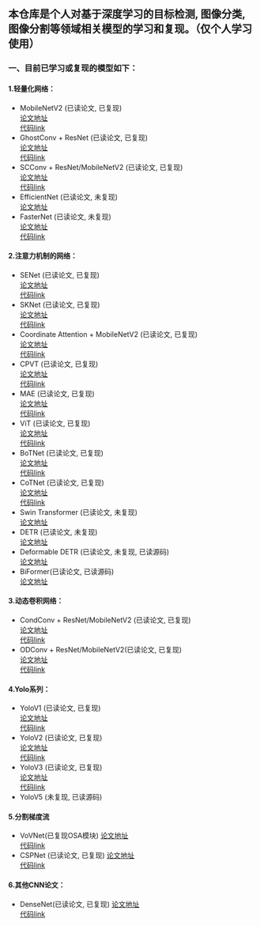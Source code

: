 ## 本仓库是个人对基于深度学习的目标检测, 图像分类, 图像分割等领域相关模型的学习和复现。（仅个人学习使用）

### 一、目前已学习或复现的模型如下：

#### 1.轻量化网络：
- MobileNetV2 (已读论文, 已复现)  
    [论文地址](https://arxiv.org/abs/1801.04381v4)    
    [代码link](https://github.com/syz247179876/cv-deep-learning/tree/main/network)
- GhostConv + ResNet (已读论文, 已复现)  
    [论文地址](https://arxiv.org/abs/1801.04381v4)    
    [代码link](https://github.com/syz247179876/cv-deep-learning/tree/main/other_utils/conv)
- SCConv + ResNet/MobileNetV2 (已读论文, 已复现)  
    [论文地址](https://openaccess.thecvf.com/content/CVPR2023/papers/Li_SCConv_Spatial_and_Channel_Reconstruction_Convolution_for_Feature_Redundancy_CVPR_2023_paper.pdf)  
    [代码link](https://github.com/syz247179876/cv-deep-learning/tree/main/other_utils/conv)
- EfficientNet (已读论文, 未复现)  
    [论文地址](https://arxiv.org/abs/1905.11946v5)  
- FasterNet (已读论文, 未复现)  
    [论文地址](https://openaccess.thecvf.com/content/CVPR2023/papers/Chen_Run_Dont_Walk_Chasing_Higher_FLOPS_for_Faster_Neural_Networks_CVPR_2023_paper.pdf)  
    [代码link](https://github.com/syz247179876/cv-deep-learning/tree/main/network)  


#### 2.注意力机制的网络：
- SENet (已读论文, 已复现)  
    [论文地址](https://arxiv.org/abs/1709.01507v4)  
    [代码link](https://github.com/syz247179876/cv-deep-learning/tree/main/Attention)
- SKNet (已读论文, 已复现)  
    [论文地址](https://arxiv.org/abs/1903.06586)  
    [代码link](https://github.com/syz247179876/cv-deep-learning/tree/main/Attention)
- Coordinate Attention + MobileNetV2 (已读论文, 已复现)  
    [论文地址](https://openaccess.thecvf.com/content/CVPR2021/papers/Hou_Coordinate_Attention_for_Efficient_Mobile_Network_Design_CVPR_2021_paper.pdf)  
    [代码link](https://github.com/syz247179876/cv-deep-learning/tree/main/Attention)
- CPVT (已读论文, 已复现)  
    [论文地址](https://arxiv.org/abs/2102.10882v3)  
    [代码link](https://github.com/syz247179876/cv-deep-learning/tree/main/Attention)
- MAE (已读论文, 已复现)  
    [论文地址](https://arxiv.org/abs/2111.06377v2)  
    [代码link](https://github.com/syz247179876/cv-deep-learning/tree/main/Attention)
- ViT (已读论文, 已复现)  
    [论文地址](https://arxiv.org/abs/2010.11929v2)    
    [代码link](https://github.com/syz247179876/cv-deep-learning/tree/main/image_classification)
- BoTNet (已读论文, 已复现)  
    [论文地址](https://openaccess.thecvf.com/content/CVPR2021/papers/Srinivas_Bottleneck_Transformers_for_Visual_Recognition_CVPR_2021_paper.pdf)  
    [代码link](https://github.com/syz247179876/cv-deep-learning/tree/main/network)
- CoTNet (已读论文, 已复现)  
    [论文地址](https://arxiv.org/abs/2107.12292)  
    [代码link](https://github.com/syz247179876/cv-deep-learning/tree/main/network)
- Swin Transformer (已读论文, 未复现)  
    [论文地址](https://openaccess.thecvf.com/content/ICCV2021/papers/Liu_Swin_Transformer_Hierarchical_Vision_Transformer_Using_Shifted_Windows_ICCV_2021_paper.pdf)  
- DETR (已读论文, 未复现)  
    [论文地址](https://arxiv.org/abs/2005.12872v3)  
- Deformable DETR (已读论文, 未复现, 已读源码)  
    [论文地址](https://openreview.net/pdf?id=gZ9hCDWe6ke)  
- BiFormer(已读论文, 已读源码)  
    [论文地址](https://paperswithcode.com/paper/biformer-vision-transformer-with-bi-level)


#### 3.动态卷积网络：
- CondConv + ResNet/MobileNetV2 (已读论文, 已复现)  
    [论文地址](https://arxiv.org/abs/1904.04971v3)  
    [代码link](https://github.com/syz247179876/cv-deep-learning/tree/main/network)
- ODConv + ResNet/MobileNetV2(已读论文, 已复现)  
    [论文地址](https://openreview.net/pdf?id=DmpCfq6Mg39)  
    [代码link](https://github.com/syz247179876/cv-deep-learning/tree/main/network)


#### 4.Yolo系列：
- YoloV1 (已读论文, 已复现)  
    [论文地址](https://arxiv.org/abs/1506.02640v5)  
    [代码link](https://github.com/syz247179876/cv-deep-learning/tree/main/object_detection)
- YoloV2 (已读论文, 已复现)  
    [论文地址](https://arxiv.org/abs/1612.08242v1)  
    [代码link](https://github.com/syz247179876/cv-deep-learning/tree/main/object_detection)
- YoloV3 (已读论文, 已复现)  
    [论文地址](https://arxiv.org/abs/1804.02767v1)  
    [代码link](https://github.com/syz247179876/cv-deep-learning/tree/main/object_detection)
- YoloV5 (未复现, 已读源码)  


#### 5.分割梯度流
- VoVNet(已复现OSA模块)
    [论文地址](https://arxiv.org/pdf/1904.09730v1.pdf)  
    [代码link](https://github.com/syz247179876/cv-deep-learning/tree/main/other_utils/conv)  
- CSPNet (已读论文, 已复现)
    [论文地址](https://arxiv.org/pdf/1911.11929v1.pdf)  
    [代码link](https://github.com/syz247179876/cv-deep-learning/tree/main/network)  


#### 6.其他CNN论文：
- DenseNet(已读论文, 已复现)
    [论文地址](https://arxiv.org/pdf/1608.06993v5.pdf)  
    [代码link](https://github.com/syz247179876/cv-deep-learning/tree/main/network)  


